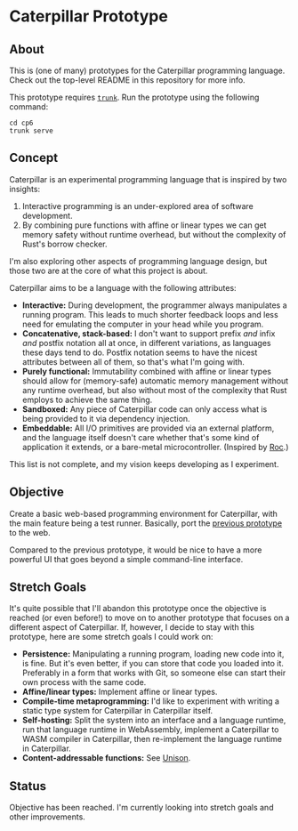 # Caterpillar Prototype

## About

This is (one of many) prototypes for the Caterpillar programming language. Check
out the top-level README in this repository for more info.

This prototype requires [`trunk`](https://crates.io/crates/trunk). Run the
prototype using the following command:

```
cd cp6
trunk serve
```

## Concept

Caterpillar is an experimental programming language that is inspired by two
insights:

1. Interactive programming is an under-explored area of software development.
2. By combining pure functions with affine or linear types we can get memory
   safety without runtime overhead, but without the complexity of Rust's borrow
   checker.

I'm also exploring other aspects of programming language design, but those two
are at the core of what this project is about.

Caterpillar aims to be a language with the following attributes:

- **Interactive:** During development, the programmer always manipulates a
  running program. This leads to much shorter feedback loops and less need for
  emulating the computer in your head while you program.
- **Concatenative, stack-based:** I don't want to support prefix _and_ infix
  _and_ postfix notation all at once, in different variations, as languages
  these days tend to do. Postfix notation seems to have the nicest attributes
  between all of them, so that's what I'm going with.
- **Purely functional:** Immutability combined with affine or linear types
  should allow for (memory-safe) automatic memory management without any runtime
  overhead, but also without most of the complexity that Rust employs to achieve
  the same thing.
- **Sandboxed:** Any piece of Caterpillar code can only access what is being
  provided to it via dependency injection.
- **Embeddable:** All I/O primitives are provided via an external platform, and
  the language itself doesn't care whether that's some kind of application it
  extends, or a bare-metal microcontroller. (Inspired by
  [Roc](https://www.roc-lang.org/).)

This list is not complete, and my vision keeps developing as I experiment.

## Objective

Create a basic web-based programming environment for Caterpillar, with the main
feature being a test runner. Basically, port the
[previous prototype](../archive/cp5/) to the web.

Compared to the previous prototype, it would be nice to have a more powerful UI
that goes beyond a simple command-line interface.

## Stretch Goals

It's quite possible that I'll abandon this prototype once the objective is
reached (or even before!) to move on to another prototype that focuses on a
different aspect of Caterpillar. If, however, I decide to stay with this
prototype, here are some stretch goals I could work on:

- **Persistence:** Manipulating a running program, loading new code into it, is
  fine. But it's even better, if you can store that code you loaded into it.
  Preferably in a form that works with Git, so someone else can start their own
  process with the same code.
- **Affine/linear types:** Implement affine or linear types.
- **Compile-time metaprogramming:** I'd like to experiment with writing a static
  type system for Caterpillar in Caterpillar itself.
- **Self-hosting:** Split the system into an interface and a language runtime,
  run that language runtime in WebAssembly, implement a Caterpillar to WASM
  compiler in Caterpillar, then re-implement the language runtime in
  Caterpillar.
- **Content-addressable functions:** See
  [Unison](https://www.unison-lang.org/learn/the-big-idea/).

## Status

Objective has been reached. I'm currently looking into stretch goals and other
improvements.
